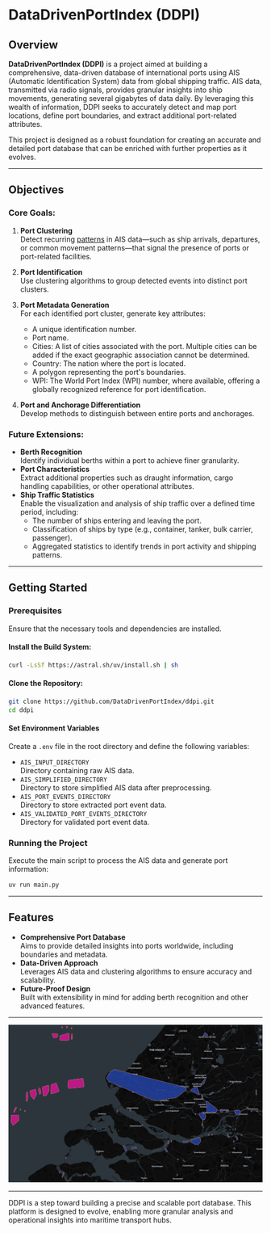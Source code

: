 # DataDrivenPortIndex (DDPI)

## Overview

**DataDrivenPortIndex (DDPI)** is a project aimed at building a comprehensive, data-driven database of international ports using AIS (Automatic Identification System) data from global shipping traffic. AIS data, transmitted via radio signals, provides granular insights into ship movements, generating several gigabytes of data daily. By leveraging this wealth of information, DDPI seeks to accurately detect and map port locations, define port boundaries, and extract additional port-related attributes.

This project is designed as a robust foundation for creating an accurate and detailed port database that can be enriched with further properties as it evolves.

---

## Objectives

### Core Goals:
1. **Port Clustering**  
   Detect recurring [patterns](doc/port_events/) in AIS data—such as ship arrivals, departures, or common movement patterns—that signal the presence of ports or port-related facilities.

2. **Port Identification**  
   Use clustering algorithms to group detected events into distinct port clusters.

3. **Port Metadata Generation**  
   For each identified port cluster, generate key attributes:
   - A unique identification number.
   - Port name.
   - Cities: A list of cities associated with the port. Multiple cities can be added if the exact geographic association cannot be determined.
   - Country: The nation where the port is located.
   - A polygon representing the port's boundaries.
   - WPI: The World Port Index (WPI) number, where available, offering a globally recognized reference for port identification.

4. **Port and Anchorage Differentiation**  
   Develop methods to distinguish between entire ports and anchorages.

### Future Extensions:
- **Berth Recognition**  
  Identify individual berths within a port to achieve finer granularity.
- **Port Characteristics**  
  Extract additional properties such as draught information, cargo handling capabilities, or other operational attributes.
- **Ship Traffic Statistics**  
  Enable the visualization and analysis of ship traffic over a defined time period, including:
    - The number of ships entering and leaving the port.
    - Classification of ships by type (e.g., container, tanker, bulk carrier, passenger).
    - Aggregated statistics to identify trends in port activity and shipping patterns.

---

## Getting Started

### Prerequisites
Ensure that the necessary tools and dependencies are installed.

#### Install the Build System:
```bash
curl -LsSf https://astral.sh/uv/install.sh | sh
```

#### Clone the Repository:
```bash
git clone https://github.com/DataDrivenPortIndex/ddpi.git
cd ddpi
```

#### Set Environment Variables
Create a `.env` file in the root directory and define the following variables:

- `AIS_INPUT_DIRECTORY`  
  Directory containing raw AIS data.
- `AIS_SIMPLIFIED_DIRECTORY`  
  Directory to store simplified AIS data after preprocessing.
- `AIS_PORT_EVENTS_DIRECTORY`  
  Directory to store extracted port event data.
- `AIS_VALIDATED_PORT_EVENTS_DIRECTORY`  
  Directory for validated port event data.

### Running the Project
Execute the main script to process the AIS data and generate port information:

```bash
uv run main.py
```

---

## Features

- **Comprehensive Port Database**  
  Aims to provide detailed insights into ports worldwide, including boundaries and metadata.
- **Data-Driven Approach**  
  Leverages AIS data and clustering algorithms to ensure accuracy and scalability.
- **Future-Proof Design**  
  Built with extensibility in mind for adding berth recognition and other advanced features.

---

![DDPI](static/images/ddpi.png)

---

DDPI is a step toward building a precise and scalable port database. This platform is designed to evolve, enabling more granular analysis and operational insights into maritime transport hubs.
